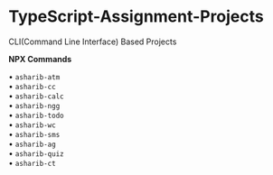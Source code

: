 # TypeScript-Assignment-Projects
CLI(Command Line Interface) Based Projects

**NPX Commands**

• `asharib-atm`<br>
• `asharib-cc`<br> 
• `asharib-calc`<br> 
• `asharib-ngg`<br> 
• `asharib-todo`<br> 
• `asharib-wc`<br> 
• `asharib-sms`<br> 
• `asharib-ag`<br>
• `asharib-quiz`<br>
• `asharib-ct`<br>
